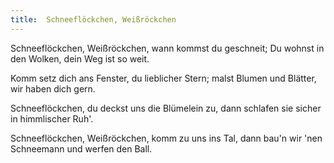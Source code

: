 ```yaml
---
title:  Schneeflöckchen, Weißröckchen
---
```


Schneeflöckchen, Weißröckchen, wann kommst du geschneit; Du wohnst in den Wolken, dein Weg ist so weit.

Komm setz dich ans Fenster, du lieblicher Stern; malst Blumen und Blätter, wir haben dich gern.

Schneeflöckchen, du deckst uns die Blümelein zu, dann schlafen sie sicher in himmlischer Ruh'.

Schneeflöckchen, Weißröckchen, komm zu uns ins Tal, dann bau'n wir 'nen Schneemann und werfen den Ball.

